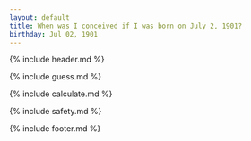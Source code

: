 ```yaml
---
layout: default
title: When was I conceived if I was born on July 2, 1901?
birthday: Jul 02, 1901
---
```


{% include header.md %}

{% include guess.md %}

{% include calculate.md %}

{% include safety.md %}

{% include footer.md %}



